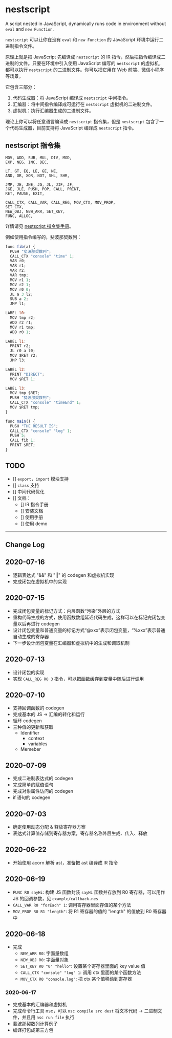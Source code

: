 # nestscript
A script nested in JavaScript, dynamically runs code in environment without `eval` and `new Function`.

`nestscript` 可以让你在没有 `eval` 和 `new Function` 的 JavaScript 环境中运行二进制指令文件。

原理上就是把 JavaScript 先编译成 `nestscript` 的 IR 指令，然后把指令编译成二进制的文件。只要在环境中引入使用 JavaScript 编写的 `nestscript` 的虚拟机，都可以执行 `nestscript` 的二进制文件。你可以把它用在 Web 前端、微信小程序等场景。

它包含三部分：

1. 代码生成器：将 JavaScript 编译成 `nestscript` 中间指令。
2. 汇编器：将中间指令编译成可运行在 `nestscript` 虚拟机的二进制文件。
3. 虚拟机：执行汇编器生成的二进制文件。

理论上你可以将任意语言编译成 `nestscript` 指令集，但是 `nestscript` 包含了一个代码生成器，目前支持将 JavaScript 编译成 `nestscript` 指令。

## nestscript 指令集

```
MOV, ADD, SUB, MUL, DIV, MOD,
EXP, NEG, INC, DEC,

LT, GT, EQ, LE, GE, NE,
AND, OR, XOR, NOT, SHL, SHR,

JMP, JE, JNE, JG, JL, JIF, JF,
JGE, JLE, PUSH, POP, CALL, PRINT,
RET, PAUSE, EXIT,

CALL_CTX, CALL_VAR, CALL_REG, MOV_CTX, MOV_PROP,
SET_CTX,
NEW_OBJ, NEW_ARR, SET_KEY,
FUNC, ALLOC,
```

详情请见 [nestscript 指令集手册](https://github.com/livoras/nestscript/docs/ir.md)。

例如使用指令编写的，斐波那契数列：

```javascript
func fib(a) {
  PUSH "斐波那契数列";
  CALL_CTX "console" "time" 1;
  VAR r0;
  VAR r1;
  VAR r2;
  VAR tmp;
  MOV r1 1;
  MOV r2 1;
  MOV r0 0;
  JL a 3 l2;
  SUB a 2;
  JMP l1;

LABEL l0:
  MOV tmp r2;
  ADD r2 r1;
  MOV r1 tmp;
  ADD r0 1;

LABEL l1:
  PRINT r2;
  JL r0 a l0;
  MOV $RET r2;
  JMP l3;

LABEL l2:
  PRINT "DIRECT";
  MOV $RET 1;

LABEL l3:
  MOV tmp $RET;
  PUSH "斐波那契数列";
  CALL_CTX "console" "timeEnd" 1;
  MOV $RET tmp;
}

func main() {
  PUSH "THE RESULT IS";
  CALL_CTX "console" "log" 1;
  PUSH 5;
  CALL fib 1;
  PRINT $RET;
}
```

## TODO
- [] `export`，`import` 模块支持
- [] `class` 支持
- [] 中间代码优化
- [] 文档：
  - [] IR 指令手册
  - [] 安装文档
  - [] 使用手册
  - [] 使用 demo
  

* * *

## Change Log
## 2020-07-16
* 逻辑表达式 "&&" 和 "||" 的 codegen 和虚拟机实现
* 完成闭包在虚拟机中的实现

## 2020-07-15
* 完成闭包变量的标记方式：内层函数“污染”外层的方式
* 重构代码生成的方式，使用函数数组延迟代码生成，这样可以在标记完闭包变量以后再进行 codegen
* 设计闭包变量和普通变量的标记方式“@xxx”表示闭包变量，“%xxx”表示普通自动生成的寄存器
* 下一步设计闭包变量在汇编器和虚拟机中的生成和调取机制

## 2020-07-13
* 设计闭包的实现
* 实现 `CALL_REG R0 3` 指令，可以把函数缓存到变量中随后进行调用

## 2020-07-10
* 支持回调函数的 codegen
* 完成基本的 JS -> 汇编的转化和运行
* 循环 codegen
* 三种值的更新和获取
  * Identifier
    * context
    * variables
  * Memeber

## 2020-07-09
* 完成二进制表达式的 codegen
* 完成简单的赋值语句
* 完成对象属性访问的 codegen
* if 语句的 codegen

## 2020-07-03
* 确定使用动态分配 & 释放寄存器方案
* 表达式计算值存储到寄存器方案，寄存器名称外层生成、传入、释放

## 2020-06-22
* 开始使用 acorn 解析 ast，准备把 ast 编译成 IR 指令

## 2020-06-19
* `FUNC R0 sayHi`: 构建 JS 函数封装 `sayHi` 函数并存放到 R0 寄存器，可以用作 JS 的回调参数，见 `example/callback.nes`
* `CALL_VAR R0 "forEach" 1`: 调用寄存器里面存值的某个方法
* `MOV_PROP R0 R1 "length"`: 将 R1 寄存器的值的 "length" 的值放到 R0 寄存器中

## 2020-06-18
* 完成
  * `NEW_ARR R0`: 字面量数组
  * `NEW_OBJ R0`: 字面量对象
  * `SET_KEY R0 "0" "hello"`: 设置某个寄存器里面的 key value 值
  * `CALL_CTX "console" "log" 1`: 调用 ctx 里面的某个函数方法
  * `MOV_CTX R0 "console.log"`: 把 ctx 某个值移动到寄存器

### 2020-06-17
* 完成基本的汇编器和虚拟机
* 完成命令行工具 nsc，可以 `nsc compile src dest` 将文本代码 -> 二进制文件，并且用 `nsc run file` 执行
* 斐波那契数列计算例子
* 编译打包成第三方包
